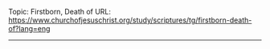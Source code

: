 Topic: Firstborn, Death of
URL: https://www.churchofjesuschrist.org/study/scriptures/tg/firstborn-death-of?lang=eng

---

